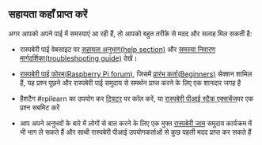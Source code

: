 ## सहायता कहाँ प्राप्त करें

अगर आपको अपने पाई में समस्याएं आ रही हैं, तो आपको बहुत तरीके से मदद और सलाह मिल सकती है:

+ रास्पबेरी पाई वेबसाइट पर [सहायता अनुभाग(help section)](https://www.raspberrypi.org/help/) और [समस्या निवारण मार्गदर्शिका(troubleshooting guide)](https://www.raspberrypi.org/learning/troubleshooting-guide/) देखें।

+ [रास्पबेरी पाई फोरम(Raspberry Pi forum)](https://www.raspberrypi.org/forums), जिसमें [प्रारंभ कर्ता(Beginners)](https://www.raspberrypi.org/forums/viewforum.php?f=91) सेक्शन शामिल हैं, यह प्रश्न पूछने और रास्पबेरी पाई समुदाय से समर्थन प्राप्त करने के लिए एक शानदार जगह है

+ हैशटैग #rpilearn का उपयोग कर [ट्विटर](https://twitter.com) पर कॉल करें, या [रास्पबेरी पीआई स्टैक एक्सचेंज](https://raspberrypi.stackexchange.com/)पर एक प्रश्न सबमिट करें

+ आप अपने अनुभवों के बारे में लोगों से बात करने के लिए एक मुफ्त [रास्पबेरी जाम](https://rpf.io/jam) समुदाय कार्यक्रम में भी भाग ले सकते हैं और साथी रास्पबेरी पीआई उपयोगकर्ताओं से कुछ पहली मदद प्राप्त कर सकते हैं